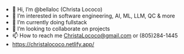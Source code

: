 - 👋 Hi, I’m @bellaloc (Christa Lococo)
- 👀 I’m interested in software engineering, AI, ML, LLM, QC & more
- 🌱 I’m currently doing fullstack
- 💞️ I’m looking to collaborate on projects
- 📫 How to reach me ChristaLococo@gmail.com or (805)284-1445
- https://christalococo.netlify.app/
<!---
bellaloc/bellaloc is a ✨ special ✨ repository because its `README.md` (this file) appears on your GitHub profile.
You can click the Preview link to take a look at your changes.
--->
